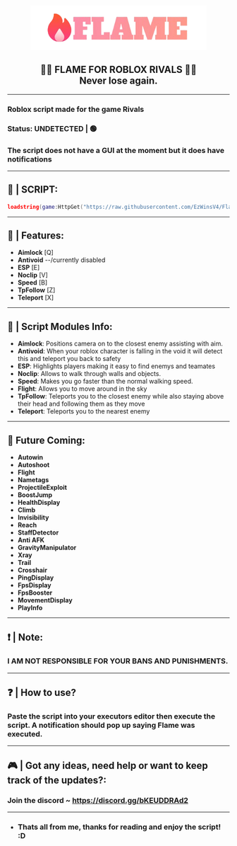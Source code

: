 <p align="center">
  <picture>
    <source media="(prefers-color-scheme: dark)" srcset="./Images/FlameLogoGradient.png">
    <source media="(prefers-color-scheme: light)" srcset="./Images/FlameLogoBlack.png">
    <img alt="flame logo" src="./Images/FlameLogoGradient.png">
  </picture>
</p>
<h2 align="center">
  🎯🔫 FLAME FOR ROBLOX RIVALS 🔫🎯
  <br/>
  Never lose again.
</h2>

-----------------
### Roblox script made for the game Rivals
### Status: UNDETECTED | 🟢
### The script does not have a GUI at the moment but it does have notifications
-----------------
## 📜 | SCRIPT: 
```lua
loadstring(game:HttpGet("https://raw.githubusercontent.com/EzWinsV4/FlameForRobloxRivals/refs/heads/main/Main.lua", true))()
```
-----------------
## 📰 | Features:
- **Aimlock** [Q]
- **Antivoid** --/currently disabled
- **ESP** [E]
- **Noclip** [V]
- **Speed** [B]
- **TpFollow** [Z]
- **Teleport** [X]
-----------------
## 📰 | Script Modules Info:
- **Aimlock**:  Positions camera on to the closest enemy assisting with aim.
- **Antivoid**:  When your roblox character is falling in the void it will detect this and teleport you back to safety
- **ESP**:  Highlights players making it easy to find enemys and teamates
- **Noclip**:  Allows to walk through walls and objects.
- **Speed**:  Makes you go faster than the normal walking speed.
- **Flight**:  Allows you to move around in the sky
- **TpFollow**:  Teleports you to the closest enemy while also staying above their head and following them as they move
- **Teleport**:  Teleports you to the nearest enemy
-----------------
## 🔮 Future Coming:
- **Autowin**
- **Autoshoot**
- **Flight**
- **Nametags**
- **ProjectileExploit**
- **BoostJump**
- **HealthDisplay**
- **Climb**
- **Invisibility**
- **Reach**
- **StaffDetector**
- **Anti AFK**
- **GravityManipulator**
- **Xray**
- **Trail**
- **Crosshair**
- **PingDisplay**
- **FpsDisplay**
- **FpsBooster**
- **MovementDisplay**
- **PlayInfo**
-----------------
## ❗ | Note:
### I AM NOT RESPONSIBLE FOR YOUR BANS AND PUNISHMENTS.
-----------------
## ❓ | How to use?
### Paste the script into your executors editor then execute the script. A notification should pop up saying Flame was executed.
-----------------
## 🎮 | Got any ideas, need help or want to keep track of the updates?:
### Join the discord ~ https://discord.gg/bKEUDDRAd2
-----------------
- ### Thats all from me, thanks for reading and enjoy the script! :D
